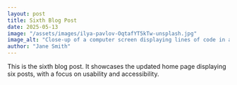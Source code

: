 ```yaml
---
layout: post
title: Sixth Blog Post
date: 2025-05-13
image: "/assets/images/ilya-pavlov-OqtafYT5kTw-unsplash.jpg"
image_alt: "Close-up of a computer screen displaying lines of code in a programming environment. Photo by [Ilya Pavlov](https://unsplash.com/@ilyapavlov?utm_content=creditCopyText&utm_medium=referral&utm_source=unsplash) on [Unsplash](https://unsplash.com/photos/monitor-showing-java-programming-OqtafYT5kTw?utm_content=creditCopyText&utm_medium=referral&utm_source=unsplash)."
author: "Jane Smith"
---
```

This is the sixth blog post. It showcases the updated home page displaying six posts, with a focus on usability and accessibility.